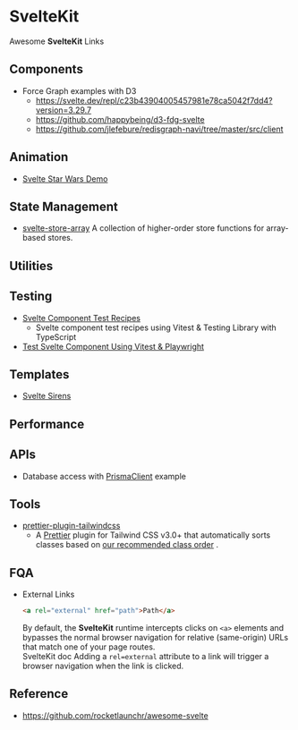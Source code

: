 # SvelteKit

Awesome **SvelteKit** Links

## Components

-   Force Graph examples with D3
    -   https://svelte.dev/repl/c23b43904005457981e78ca5042f7dd4?version=3.29.7
    -   https://github.com/happybeing/d3-fdg-svelte
    -   https://github.com/jlefebure/redisgraph-navi/tree/master/src/client

## Animation

-   [Svelte Star Wars Demo](https://github.com/geoffrich/star-wars-demo-svelte)

## State Management

-   [svelte-store-array](https://github.com/accuser/svelte-store-array) A collection of higher-order store functions for
    array-based stores.

## Utilities

## Testing

-   [Svelte Component Test Recipes](https://github.com/davipon/svelte-component-test-recipes)
    -   Svelte component test recipes using Vitest & Testing Library with TypeScript
-   [Test Svelte Component Using Vitest & Playwright](https://davipon.hashnode.dev/test-svelte-component-using-vitest-playwright)

## Templates

-   [Svelte Sirens](https://github.com/Svelte-Sirens/svelte-sirens)

## Performance

## APIs

-   Database access with [PrismaClient](https://github.com/joshnuss/sky-cart/blob/main/src/lib/services/db.js) example

## Tools

-   [prettier-plugin-tailwindcss](https://github.com/tailwindlabs/prettier-plugin-tailwindcss)
    -   A [Prettier](https://prettier.io/) plugin for Tailwind CSS v3.0+ that automatically sorts classes based
        on [our recommended class order](https://tailwindcss.com/blog/automatic-class-sorting-with-prettier#how-classes-are-sorted)
        .

## FQA

-   External Links
    ```html
    <a rel="external" href="path">Path</a>
    ```
    By default, the **SvelteKit** runtime intercepts clicks on `<a>` elements and bypasses the normal browser navigation
    for relative (same-origin) URLs that match one of your page routes. <br/>
    SvelteKit doc Adding a `rel=external` attribute to a link will trigger a browser navigation when the link is clicked.

## Reference

-   https://github.com/rocketlaunchr/awesome-svelte
